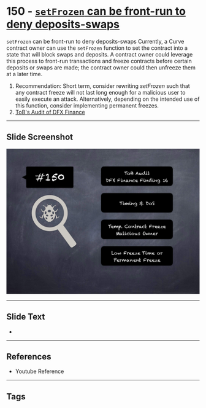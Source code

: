 
# 150 - [`setFrozen` can be front-run to deny deposits-swaps](./`setFrozen`%20can%20be%20front-run%20to%20deny%20deposits-swaps.md)

`setFrozen` can be front-run to deny deposits-swaps Currently, a Curve contract owner can use the `setFrozen` function to set the contract into a state that will block swaps and deposits. A contract owner could leverage this process to front-run transactions and freeze contracts before certain deposits or swaps are made; the contract owner could then unfreeze them at a later time.


1. Recommendation: Short term, consider rewriting _setFrozen_ such that any contract freeze will not last long enough for a malicious user to easily execute an attack. Alternatively, depending on the intended use of this function, consider implementing permanent freezes.
2. [ToB's Audit of DFX Finance](https://github.com/dfx-finance/protocol/blob/main/audits/2021-05-03-Trail_of_Bits.pdf)


___
## Slide Screenshot
![150.png](../../images/8.%20Audit%20Findings%20201/150.png)
___
## Slide Text
- 
___
## References
- Youtube Reference
___
## Tags
